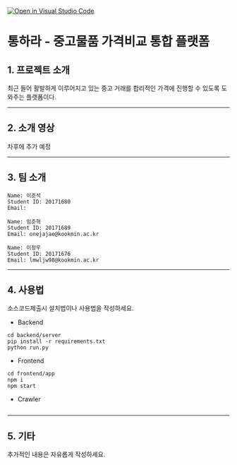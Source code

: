 [![Open in Visual Studio Code](https://classroom.github.com/assets/open-in-vscode-f059dc9a6f8d3a56e377f745f24479a46679e63a5d9fe6f495e02850cd0d8118.svg)](https://classroom.github.com/online_ide?assignment_repo_id=7073047&assignment_repo_type=AssignmentRepo)
# 통하라 - 중고물품 가격비교 통합 플랫폼

## 1. 프로젝트 소개

최근 들어 활발하게 이루어지고 있는 중고 거래를 합리적인 가격에 진행할 수 있도록 도와주는 플랫폼이다.

--- 

## 2. 소개 영상

차후에 추가 예정

---

## 3. 팀 소개

```
Name: 이준석
Student ID: 20171680
Email: 
``` 

```
Name: 임준혁
Student ID: 20171689
Email: onejajae@kookmin.ac.kr
```

```
Name: 이정우
Student ID: 20171676
Email: lmwljw98@kookmin.ac.kr
```

---

## 4. 사용법

소스코드제출시 설치법이나 사용법을 작성하세요.
* Backend 
```
cd backend/server
pip install -r requirements.txt
python run.py
```

* Frontend
```
cd frontend/app
npm i
npm start
```

* Crawler
```
```

--- 

## 5. 기타

추가적인 내용은 자유롭게 작성하세요.
```
```
